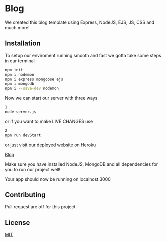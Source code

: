 # Blog
We created this blog template using Express, NodeJS, EJS, JS, CSS and much more!

## Installation
To setup our enviroment running smooth and fast we gotta take some steps in our terminal

```bash
npm init
npm i nodemon
npm i express mongoose ejs
npm i mongodb
npm i --save-dev nodemon
```
Now we can start our server with three ways

```bash
1
node server.js
```
or if you want to make LIVE CHANGES use

```bash
2
npm run devStart
```
or just visit our deployed website on Heroku

[Blog](https://blogpost-up-project.herokuapp.com/)

Make sure you have installed NodeJS, MongoDB and all dependencies for you to run our project well!

Your app should now be running on localhost:3000

## Contributing
Pull request are off for this project

## License
[MIT](https://choosealicense.com/licenses/mit/)
